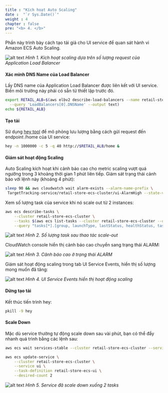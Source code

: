 ```yaml
---
title : "Kích hoạt Auto Scaling"
date :  "`r Sys.Date()`" 
weight : 4
chapter : false
pre: "<b> 4. </b>"
---
```


Phần này trình bày cách tạo tải giả cho UI service để quan sát hành vi Amazon ECS Auto Scaling.

![alt text](/images/4-trigger-auto-scaling/trigger-auto-scaling.png)
*Hình 1. Kích hoạt scaling dựa trên số lượng request của Application Load Balancer*

#### Xác minh DNS Name của Load Balancer

Lấy DNS name của Application Load Balancer được liên kết với UI service. Biến môi trường này phải có sẵn từ thiết lập trước đó.

```bash
export RETAIL_ALB=$(aws elbv2 describe-load-balancers --name retail-store-ecs-ui \
  --query 'LoadBalancers[0].DNSName' --output text)
echo ${RETAIL_ALB}
```

#### Tạo tải

Sử dụng [hey tool](https://github.com/rakyll/hey) để mô phỏng lưu lượng bằng cách gửi request đến endpoint /home của UI service:

```bash
hey -n 1000000 -c 5 -q 40 http://$RETAIL_ALB/home &
```

#### Giám sát hoạt động Scaling

Auto Scaling kích hoạt khi cảnh báo cao cho metric scaling vượt quá ngưỡng trong 3 khoảng thời gian 1 phút liên tiếp. Giám sát trạng thái cảnh báo với lệnh này (khoảng 4 phút):

```bash
sleep 90 && aws cloudwatch wait alarm-exists --alarm-name-prefix \
 TargetTracking-service/retail-store-ecs-cluster/ui-AlarmHigh --state-value ALARM
```

Xem số lượng task của service khi nó scale out từ 2 instances:

```bash
aws ecs describe-tasks \
    --cluster retail-store-ecs-cluster \
    --tasks $(aws ecs list-tasks --cluster retail-store-ecs-cluster --query 'taskArns[]' --output text) \
    --query "tasks[*].[group, launchType, lastStatus, healthStatus, taskArn]" --output table
```

![alt text](/images/4-trigger-auto-scaling/image.png)
*Hình 2. Số lượng task sau thao tác scale-out*

CloudWatch console hiển thị cảnh báo cao chuyển sang trạng thái ALARM:

![alt text](/images/4-trigger-auto-scaling/image-1.png)
*Hình 3. Cảnh báo cao ở trạng thái ALARM*

Giám sát hoạt động scaling trong tab UI Service Events, hiển thị số lượng mong muốn đã tăng:

![alt text](/images/4-trigger-auto-scaling/image-2.png)
*Hình 4. UI Service Events hiển thị hoạt động scaling*

#### Dừng tạo tải

Kết thúc tiến trình hey:

```bash
pkill -9 hey
```

#### Scale Down

Mặc dù service thường tự động scale down sau vài phút, bạn có thể đẩy nhanh quá trình bằng các lệnh sau:

```bash
aws ecs wait services-stable --cluster retail-store-ecs-cluster --services ui

aws ecs update-service \
    --cluster retail-store-ecs-cluster \
    --service ui \
    --task-definition retail-store-ecs-ui \
    --desired-count 2
```

![alt text](/images/4-trigger-auto-scaling/image-3.png)
*Hình 5. Service đã scale down xuống 2 tasks*